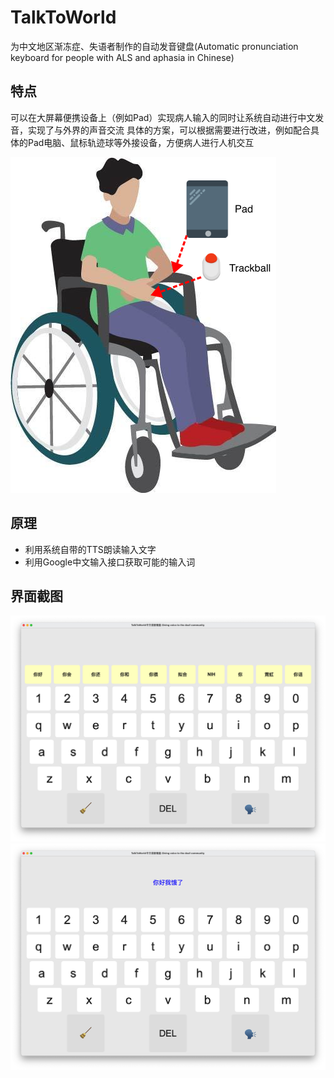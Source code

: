 # TalkToWorld
为中文地区渐冻症、失语者制作的自动发音键盘(Automatic pronunciation keyboard for people with ALS and aphasia in Chinese)
## 特点
可以在大屏幕便携设备上（例如Pad）实现病人输入的同时让系统自动进行中文发音，实现了与外界的声音交流
具体的方案，可以根据需要进行改进，例如配合具体的Pad电脑、鼠标轨迹球等外接设备，方便病人进行人机交互 

![case](https://github.com/geekgao/TalkToWorld/raw/main/CASE.png)
## 原理
- 利用系统自带的TTS朗读输入文字
- 利用Google中文输入接口获取可能的输入词
## 界面截图
![screenshot](https://github.com/geekgao/TalkToWorld/raw/main/screenshot.jpg)
![screenshot](https://github.com/geekgao/TalkToWorld/raw/main/screenshot2.jpg)
